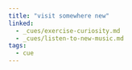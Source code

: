 ```yaml
---
title: "visit somewhere new"
linked:
  - _cues/exercise-curiosity.md
  - _cues/listen-to-new-music.md
tags:
  - cue
---
```


